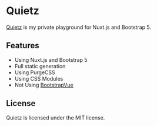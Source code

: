 # Quietz

[Quietz](https://quietz.netlify.app) is my private playground for Nuxt.js and Bootstrap 5.

## Features

- Using Nuxt.js and Bootstrap 5
- Full static generation
- Using PurgeCSS
- Using CSS Modules
- Not Using [BootstrapVue](https://bootstrap-vue.org/)

## License

Quietz is licensed under the MIT license.
